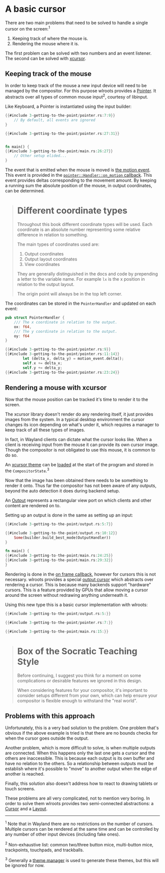 # A basic cursor
There are two main problems that need to be solved to handle a single cursor on
the screen:<sup>1</sup>

1. Keeping track of where the mouse is.
2. Rendering the mouse where it is.

The first problem can be solved with two numbers and an event listener. The
second can be solved with [xcursor](ftp://www.x.org/pub/X11R7.7/doc/man/man3/Xcursor.3.xhtml).

## Keeping track of the mouse
In order to keep track of the mouse a new input device will need to be managed
by the compositor. For this purpose wlroots provides a
[Pointer](http://way-cooler.org/docs/wlroots/input/pointer/index.html). It
abstracts over all types of common mouse input<sup>2</sup>, courtesy of libinput.

Like Keyboard, a Pointer is instantiated using the input builder:

```rust
{{#include 3-getting-to-the-point/pointer.rs:7:9}}
    // By default, all events are ignored
}

{{#include 3-getting-to-the-point/pointer.rs:27:31}}


fn main() {
{{#include 3-getting-to-the-point/main.rs:26:27}}
    // Other setup elided...
}
```

The event that is emitted when the mouse is moved is [the motion
event](http://way-cooler.org/docs/wlroots/input/pointer/event/struct.Motion.html).
This event is provided in the [`pointer::Handler::on_motion`
callback](http://way-cooler.org/docs/wlroots/input/pointer/trait.Handler.html#method.on_motion).
This event provides deltas corresponding to the movement amount. By keeping a
running sum the absolute position of the mouse, in output coordinates, can be
determined.

> # Different coordinate types
> Throughout this book different coordinate types will be used. Each coordinate
> is an absolute number representing some relative difference in relation to
> something.
>
> The main types of coordinates used are:
> 1. Output coordinates
> 2. Output layout coordinates
> 3. View coordinates
>
> They are generally distinguished in the docs and code by prepending a letter
> to the variable name. For example `lx` is the x position in relation to the
> output layout.
>
> The origin point will always be in the top left corner.

The coordinates can be stored in the `PointerHandler` and updated on each event:

```rust
pub struct PointerHandler {
    /// The x coordinate in relation to the output.
    ox: f64,
    /// The y coordinate in relation to the output.
    oy: f64
}

{{#include 3-getting-to-the-point/pointer.rs:9}}
{{#include 3-getting-to-the-point/pointer.rs:11:14}}
        let (delta_x, delta_y) = motion_event.delta();
        self.x += delta_x;
        self.y += delta_y;
{{#include 3-getting-to-the-point/pointer.rs:23:24}}
```


## Rendering a mouse with xcursor
Now that the mouse position can be tracked it's time to render it to the screen.

The xcursor library doesn't render do any rendering itself, it just provides
images from the system. In a typical desktop environment the cursor changes its
icon depending on what's under it, which requires a manager to keep track of all
these types of images.

In fact, in Wayland clients can dictate what the cursor looks like. When a
client is receiving input from the mouse it can provide its own cursor image.
Though the compositor is not obligated to use this mouse, it is common to do so.

An [xcursor
theme](http://way-cooler.org/docs/wlroots/cursor/xcursor/struct.Theme.html) can
be
[loaded](http://way-cooler.org/docs/wlroots/cursor/xcursor/struct.Theme.html#method.load_theme)
at the start of the program and stored in the `CompositorState`.<sup>3</sup>

Now that the image has been obtained there needs to be something to render it
onto. Thus far the compositor has not been aware of any outputs, beyond the auto
detection it does during backend setup. 

An [Output](http://way-cooler.org/docs/wlroots/output/struct.Output.html)
represents a rectangular view port on which clients and other content are
rendered on to. 

Setting up an output is done in the same as setting up an input:

```rust
{{#include 3-getting-to-the-point/output.rs:5:7}}

{{#include 3-getting-to-the-point/output.rs:10:12}}
    Some(builder.build_best_mode(OutputHandler))
}

fn main() {
{{#include 3-getting-to-the-point/main.rs:24:25}}
{{#include 3-getting-to-the-point/main.rs:29:32}}
}
```

Rendering is done in the [on frame
callback](http://way-cooler.org/docs/wlroots/output/trait.Handler.html#method.on_frame),
however for cursors this is not necessary. wlroots provides a special [output
cursor](http://way-cooler.org/docs/wlroots/output/struct.Cursor.html) which
abstracts over rendering a cursor. This is because many backends support
"hardware" cursors. This is a feature provided by GPUs that allow moving a
cursor around the screen without redrawing anything underneath it.

Using this new type this is a basic cursor implementation with wlroots:

```rust
{{#include 3-getting-to-the-point/output.rs:5:}}

{{#include 3-getting-to-the-point/pointer.rs:7:}}

{{#include 3-getting-to-the-point/main.rs:15:}}
```

> # Box of the Socratic Teaching Style
> Before continuing, I suggest you think for a moment on some complications or
> desirable features we ignored in this design.
>
> When considering features for your compositor, it's important to consider
> setups different from your own, which can help ensure your compositor is
> flexible enough to withstand the "real world".

## Problems with this approach
Unfortunately, this is a very bad solution to the problem. One problem that's
obvious if the above example is tried is that there are no bounds checks for
when the cursor goes outside the output.

Another problem, which is more difficult to solve, is when multiple outputs are
connected. When this happens only the last one gets a cursor and the others are
inaccessible. This is because each output is its own buffer and have no relation
to the others. So a relationship between outputs must be establish where it's
possible to "move" to another output when the edge of another is reached.

Finally, this solution also doesn't address how to react to drawing tablets or
touch screens.

These problems are all very complicated, not to mention very boring. In order to
solve them wlroots provides two semi-connected abstractions: a
[Cursor](http://way-cooler.org/docs/wlroots/cursor/struct.Cursor.html) and a
[Layout](http://way-cooler.org/docs/wlroots/output/layout/struct.Layout.html).


---

<sup>1</sup> Note that in Wayland there are no restrictions on the number of
cursors. Multiple cursors can be rendered at the same time and can be controlled
by any number of other input devices (including fake ones).

<sup>2</sup> Non-exhaustive list: common two/three button mice, multi-button
mice, trackpoints, touchpads, and trackballs.

<sup>3</sup> Generally a [theme
manager](http://way-cooler.org/docs/wlroots/cursor/xcursor/struct.Manager.html)
is used to generate these themes, but this will be ignored for now.
